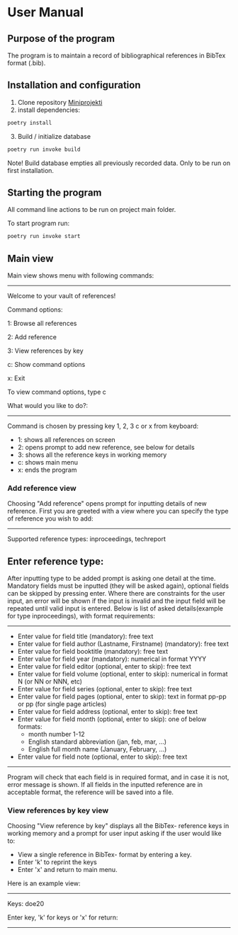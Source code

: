 # User Manual

## Purpose of the program

The program is to maintain a record of bibliographical references in BibTex format (.bib).

## Installation and configuration

1. Clone repository [Miniprojekti](https://github.com/eepek/miniprojekti)
2. install dependencies:

```bash
poetry install
```

3. Build / initialize database

```bash
poetry run invoke build
```

Note! Build database empties all previously recorded data. Only to be run on first installation.

## Starting the program

All command line actions to be run on project main folder.

To start program run:

```bash
poetry run invoke start
```

## Main view

Main view shows menu with following commands:

---

Welcome to your vault of references!

Command options:

1: Browse all references

2: Add reference

3: View references by key

c: Show command options

x: Exit

To view command options, type c

What would you like to do?:

---

Command is chosen by pressing key 1, 2, 3 c or x from keyboard:

- 1: shows all references on screen
- 2: opens prompt to add new reference, see below for details
- 3: shows all the reference keys in working memory
- c: shows main menu
- x: ends the program

### Add reference view

Choosing "Add reference" opens prompt for inputting details of new reference. First you are greeted with a view where you can specify the type of reference you wish to add:

---

Supported reference types:
inproceedings, techreport

## Enter reference type:

After inputting type to be added prompt is asking one detail at the time. Mandatory fields must be inputted (they will be asked again), optional fields can be skipped by pressing enter. Where there are constraints for the user input, an error will be shown if the input is invalid and the input field will be repeated until valid input is entered. Below is list of asked details(example for type inproceedings), with format requirements:

---

- Enter value for field title (mandatory): free text
- Enter value for field author (Lastname, Firstname) (mandatory): free text
- Enter value for field booktitle (mandatory): free text
- Enter value for field year (mandatory): numerical in format YYYY
- Enter value for field editor (optional, enter to skip): free text
- Enter value for field volume (optional, enter to skip): numerical in format N (or NN or NNN, etc)
- Enter value for field series (optional, enter to skip): free text
- Enter value for field pages (optional, enter to skip): text in format pp-pp or pp (for single page articles)
- Enter value for field address (optional, enter to skip): free text
- Enter value for field month (optional, enter to skip): one of below formats:
  - month number 1-12
  - English standard abbreviation (jan, feb, mar, ...)
  - English full month name (January, February, ...)
- Enter value for field note (optional, enter to skip): free text

---

Program will check that each field is in required format, and in case it is not, error message is shown. If all fields in the inputted reference are in acceptable format, the reference will be saved into a file.

### View references by key view

Choosing "View reference by key" displays all the BibTex- reference keys in working memory and a prompt for user input asking if the user would like to:

- View a single reference in BibTex- format by entering a key.
- Enter 'k' to reprint the keys
- Enter 'x' and return to main menu.

Here is an example view:

---

Keys:
doe20

Enter key, 'k' for keys or 'x' for return:

---

